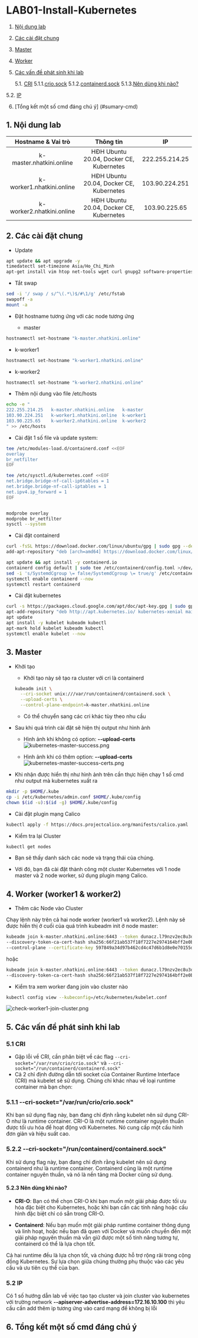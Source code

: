 # LAB01-Install-Kubernetes

1. [Nội dung lab](#contents)

2. [Các cài đặt chung](#setup)

3. [Master](#master)

4. [Worker](#worker)

5. [Các vấn đề  phát sinh khi lab](#problem)

    5.1. [CRI](#problem-cri)
          5.1.1.[crio.sock](#pcri)
          5.1.2.[containerd.sock](#pcontainerd)
          5.1.3.[Nên dùng khi nào?](#when-use)

  5.2. [IP](#problem-ip)

6. [Tổng kết một số cmd đáng chú ý] (#sumary-cmd)

## 1. Nội dung lab <a name="contents"></a>

Hostname & Vai trò | Thông tin | IP
:---------:|:----------:|:---------:
 k-master.nhatkini.online | HĐH Ubuntu 20.04, Docker CE, Kubernetes | 222.255.214.25
 k-worker1.nhatkini.online | HĐH Ubuntu 20.04, Docker CE, Kubernetes | 103.90.224.251
 k-worker2.nhatkini.online | HĐH Ubuntu 20.04, Docker CE, Kubernetes | 103.90.225.65

## 2. Các cài đặt chung <a name="setup"></a>

* Update

```bash
apt update && apt upgrade -y
timedatectl set-timezone Asia/Ho_Chi_Minh
apt-get install vim htop net-tools wget curl gnupg2 software-properties-common apt-transport-https ca-certificates -y
```

* Tắt swap

```bash
sed -i '/ swap / s/^\(.*\)$/#\1/g' /etc/fstab
swapoff -a
mount -a
```

* Đặt hostname tương ứng với các node tương ứng

  * master

```bash
hostnamectl set-hostname "k-master.nhatkini.online"
```

  * k-worker1

```bash
hostnamectl set-hostname "k-worker1.nhatkini.online"
```

  * k-worker2

```bash
hostnamectl set-hostname "k-worker2.nhatkini.online"
```

* Thêm nội dung vào file /etc/hosts

```bash
echo -e "
222.255.214.25   k-master.nhatkini.online   k-master
103.90.224.251   k-worker1.nhatkini.online  k-worker1
103.90.225.65    k-worker2.nhatkini.online  k-worker2
" >> /etc/hosts 

```

* Cài đặt 1 số  file và update system:

```bash
tee /etc/modules-load.d/containerd.conf <<EOF
overlay
br_netfilter
EOF

tee /etc/sysctl.d/kubernetes.conf <<EOF
net.bridge.bridge-nf-call-ip6tables = 1
net.bridge.bridge-nf-call-iptables = 1
net.ipv4.ip_forward = 1
EOF


modprobe overlay
modprobe br_netfilter
sysctl --system
```

* Cài đặt containerd

```bash
curl -fsSL https://download.docker.com/linux/ubuntu/gpg | sudo gpg --dearmour -o /etc/apt/trusted.gpg.d/docker.gpg
add-apt-repository "deb [arch=amd64] https://download.docker.com/linux/ubuntu $(lsb_release -cs) stable"

apt update && apt install -y containerd.io
containerd config default | sudo tee /etc/containerd/config.toml >/dev/null 2>&1
sed -i 's/SystemdCgroup \= false/SystemdCgroup \= true/g' /etc/containerd/config.toml
systemctl enable containerd --now
systemctl restart containerd 
```

* Cài đặt kubernetes

```bash
curl -s https://packages.cloud.google.com/apt/doc/apt-key.gpg | sudo gpg --dearmour -o /etc/apt/trusted.gpg.d/kubernetes-xenial.gpg
apt-add-repository "deb http://apt.kubernetes.io/ kubernetes-xenial main"
apt update
apt install -y kubelet kubeadm kubectl
apt-mark hold kubelet kubeadm kubectl
systemctl enable kubelet --now
```

## 3. Master <a name="master"></a>

* Khởi tạo
  * Khởi tạo này sẽ tạo ra cluster với cri là containerd

  ```bash
  kubeadm init \
    --cri-socket unix:///var/run/containerd/containerd.sock \
    --upload-certs \
    --control-plane-endpoint=k-master.nhatkini.online
  ```

  * Có thể chuyển sang các cri khác tùy theo nhu cầu

* Sau khi quá trình cài đặt sẽ  hiện thị output như hình ảnh

  * Hình ảnh khi không có option: **--upload-certs**
  ![kubernetes-master-success.png](./images/kubernetes-master-success.png)

  * Hình ảnh khi có thêm option: **--upload-certs**
  ![kubernetes-master-success-certs.png](./images/kubernetes-master-success-certs.png)

* Khi nhận được hiển thị như hình ảnh trên cần thực hiện chạy 1 số  cmd như output mà kubernetes xuất ra

```bash
mkdir -p $HOME/.kube
cp -i /etc/kubernetes/admin.conf $HOME/.kube/config
chown $(id -u):$(id -g) $HOME/.kube/config
```

* Cài đặt plugin mạng Calico

```bash
kubectl apply -f https://docs.projectcalico.org/manifests/calico.yaml
```

* Kiểm tra lại Cluster

```bash
kubectl get nodes
```

* Bạn sẽ thấy danh sách các node và trạng thái của chúng.

* Với đó, bạn đã cài đặt thành công một cluster Kubernetes với 1 node master và 2 node worker, sử dụng plugin mạng Calico.

## 4. Worker (worker1 & worker2) <a name="worker"></a>

* Thêm các Node vào Cluster

Chạy lệnh này trên cả hai node worker (worker1 và worker2). Lệnh này sẽ được hiển thị ở cuối của quá trình kubeadm init ở node master:

```bash
kubeadm join k-master.nhatkini.online:6443 --token dunacz.l79nzv2ec8u3di5v \
--discovery-token-ca-cert-hash sha256:66f21ab537f18f7227e2974164bff2e0beed2c95c1e351411b242d9271972b43 \
--control-plane --certificate-key 597849a34d97b462cd4c47d6b1d8e0e70155dbed67f1e1bc1bf3eff3408c4fdf

```

hoặc

```bash
kubeadm join k-master.nhatkini.online:6443 --token dunacz.l79nzv2ec8u3di5v \
--discovery-token-ca-cert-hash sha256:66f21ab537f18f7227e2974164bff2e0beed2c95c1e351411b242d9271972b43 
```

* Kiểm tra xem worker đang join vào cluster nào

```bash
kubectl config view --kubeconfig=/etc/kubernetes/kubelet.conf
```

  ![check-worker1-join-cluster.png](./images/check-worker1-join-cluster.png)

## 5. Các vấn đề  phát sinh khi lab  <a name="problem"></a>

### 5.1 CRI <a name="problem-cri"></a>

* Gặp lỗi về CRI, cần phân biệt về  các flag `--cri-socket="/var/run/crio/crio.sock"` và `--cri-socket="/run/containerd/containerd.sock"`
* Cả 2 chỉ định đường dẫn tới socket của Container Runtime Interface (CRI) mà kubelet sẽ sử dụng. Chúng chỉ khác nhau về loại runtime container mà bạn chọn:

### 5.1.1 --cri-socket="/var/run/crio/crio.sock" <a name="pcri"></a>

Khi bạn sử dụng flag này, bạn đang chỉ định rằng kubelet nên sử dụng CRI-O như là runtime container. CRI-O là một runtime container nguyên thuần được tối ưu hóa để hoạt động với Kubernetes. Nó cung cấp một cấu hình đơn giản và hiệu suất cao.

### 5.2.2 --cri-socket="/run/containerd/containerd.sock" <a name="pcontainerd"></a>

Khi sử dụng flag này, bạn đang chỉ định rằng kubelet nên sử dụng containerd như là runtime container. Containerd cũng là một runtime container nguyên thuần, và nó là nền tảng mà Docker cũng sử dụng.

#### 5.2.3 Nên dùng khi nào? <a name="when-use"></a>

* **CRI-O**: Bạn có thể chọn CRI-O khi bạn muốn một giải pháp được tối ưu hóa đặc biệt cho Kubernetes, hoặc khi bạn cần các tính năng hoặc cấu hình đặc biệt chỉ có sẵn trong CRI-O.

* **Containerd**: Nếu bạn muốn một giải pháp runtime container thông dụng và linh hoạt, hoặc nếu bạn đã quen với Docker và muốn chuyển đến một giải pháp nguyên thuần mà vẫn giữ được một số tính năng tương tự, containerd có thể là lựa chọn tốt.

Cả hai runtime đều là lựa chọn tốt, và chúng được hỗ trợ rộng rãi trong cộng đồng Kubernetes. Sự lựa chọn giữa chúng thường phụ thuộc vào các yêu cầu và ưu tiên cụ thể của bạn.

### 5.2 IP <a name="problem-ip"></a>

Có 1 số hướng dẫn lab về việc tạo tạo cluster và join cluster vào kubernetes với trường network **--apiserver-advertise-address=172.16.10.100** thì yêu cầu cần add thêm ip tương ứng vào card mạng để không bị lỗi

## 6. Tổng kết một số  cmd đáng chú ý <a name="contents"></a>

